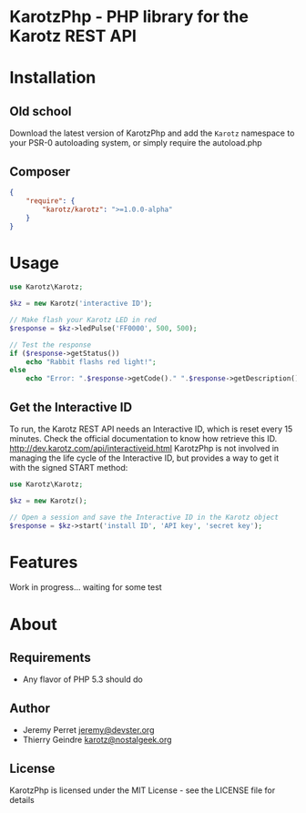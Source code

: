 KarotzPhp - PHP library for the Karotz REST API
===============================================

Installation
============

Old school
----------

Download the latest version of KarotzPhp and add the `Karotz` namespace 
to your PSR-0 autoloading system, or simply require the autoload.php

Composer
--------

```json
{
    "require": {
        "karotz/karotz": ">=1.0.0-alpha"
    }
}
```

Usage
=====

```php
use Karotz\Karotz;

$kz = new Karotz('interactive ID');

// Make flash your Karotz LED in red
$response = $kz->ledPulse('FF0000', 500, 500);

// Test the response
if ($response->getStatus())
    echo "Rabbit flashs red light!";
else
    echo "Error: ".$response->getCode()." ".$response->getDescription();
```

Get the Interactive ID
----------------------

To run, the Karotz REST API needs an Interactive ID, which is reset every 15 minutes.
Check the official documentation to know how retrieve this ID. http://dev.karotz.com/api/interactiveid.html
KarotzPhp is not involved in managing the life cycle of the Interactive ID, but provides 
a way to get it with the signed START method:

```php
use Karotz\Karotz;

$kz = new Karotz();

// Open a session and save the Interactive ID in the Karotz object
$response = $kz->start('install ID', 'API key', 'secret key');
```

Features
========

Work in progress... waiting for some test

About
=====

Requirements
------------

- Any flavor of PHP 5.3 should do

Author
------

- Jeremy Perret <jeremy@devster.org>
- Thierry Geindre <karotz@nostalgeek.org>

License
-------

KarotzPhp is licensed under the MIT License - see the LICENSE file for details